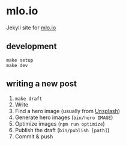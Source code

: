 # mlo.io

Jekyll site for [mlo.io](https://mlo.io)

## development

    make setup
    make dev

## writing a new post

1. `make draft`
2. Write
3. Find a hero image (usually from [Unsplash](https://unsplash.com/))
4. Generate hero images (`bin/hero IMAGE`)
5. Optimize images (`npm run optimize`)
6. Publish the draft (`bin/publish [path]`)
7. Commit & push
